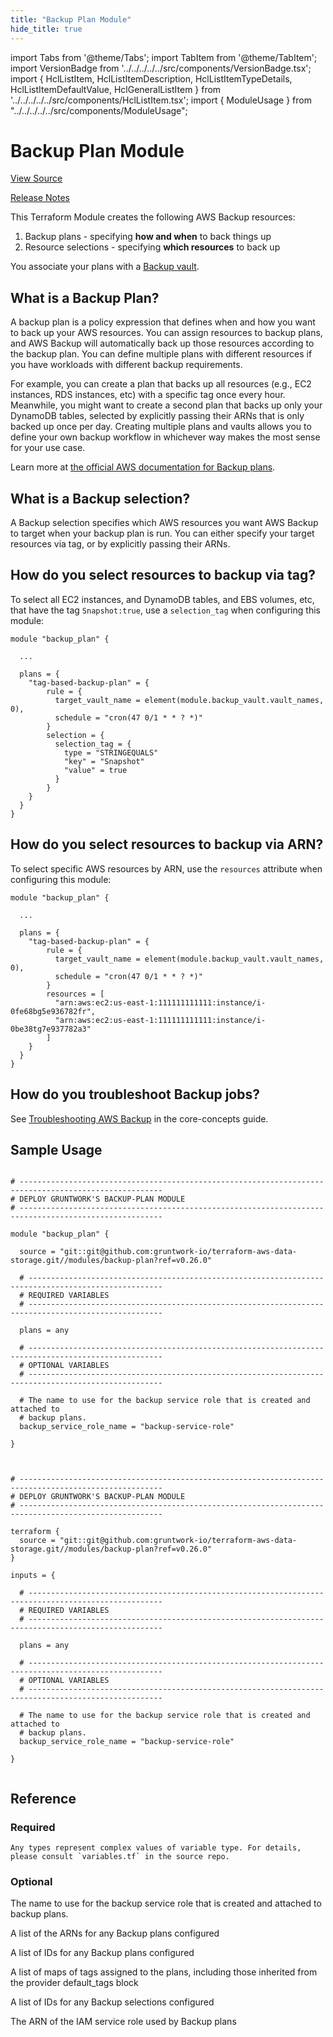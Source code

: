 ```yaml
---
title: "Backup Plan Module"
hide_title: true
---
```


import Tabs from '@theme/Tabs';
import TabItem from '@theme/TabItem';
import VersionBadge from '../../../../../src/components/VersionBadge.tsx';
import { HclListItem, HclListItemDescription, HclListItemTypeDetails, HclListItemDefaultValue, HclGeneralListItem } from '../../../../../src/components/HclListItem.tsx';
import { ModuleUsage } from "../../../../../src/components/ModuleUsage";

<VersionBadge repoTitle="Data Storage Modules" version="0.26.0" lastModifiedVersion="0.26.0"/>

# Backup Plan Module

<a href="https://github.com/gruntwork-io/terraform-aws-data-storage/tree/main/modules/backup-plan" className="link-button" title="View the source code for this module in GitHub.">View Source</a>

<a href="https://github.com/gruntwork-io/terraform-aws-data-storage/releases/tag/v0.26.0" className="link-button" title="Release notes for only versions which impacted this module.">Release Notes</a>

This Terraform Module creates the following AWS Backup resources:

1.  Backup plans - specifying **how and when** to back things up
2.  Resource selections - specifying **which resources** to back up

You associate your plans with a [Backup vault](https://github.com/gruntwork-io/terraform-aws-data-storage/tree/main/modules/backup-vault).

## What is a Backup Plan?

A backup plan is a policy expression that defines when and how you want to back up your AWS resources. You can assign resources to backup plans, and AWS Backup will automatically back up those resources according to the backup plan. You can define multiple plans with different resources if you have workloads with different backup requirements.

For example, you can create a plan that backs up all resources (e.g., EC2 instances, RDS instances, etc) with a specific tag once every hour. Meanwhile, you might want to create a second
plan that backs up only your DynamoDB tables, selected by explicitly passing their ARNs that is only backed up once per day. Creating multiple plans and vaults allows you to define your
own backup workflow in whichever way makes the most sense for your use case.

Learn more at [the official AWS documentation for Backup plans](https://docs.aws.amazon.com/aws-backup/latest/devguide/about-backup-plans.html).

## What is a Backup selection?

A Backup selection specifies which AWS resources you want AWS Backup to target when your backup plan is run. You can either specify your target resources via tag, or by explicitly passing their ARNs.

## How do you select resources to backup via tag?

To select all EC2 instances, and DynamoDB tables, and EBS volumes, etc, that have the tag `Snapshot:true`, use a `selection_tag` when configuring this module:

```hcl
module "backup_plan" {

  ...

  plans = {
    "tag-based-backup-plan" = {
        rule = {
          target_vault_name = element(module.backup_vault.vault_names, 0),
          schedule = "cron(47 0/1 * * ? *)"
        }
        selection = {
          selection_tag = {
            type = "STRINGEQUALS"
            "key" = "Snapshot"
            "value" = true
          }
        }
    }
  }
}
```

## How do you select resources to backup via ARN?

To select specific AWS resources by ARN, use the `resources` attribute when configuring this module:

```hcl
module "backup_plan" {

  ...

  plans = {
    "tag-based-backup-plan" = {
        rule = {
          target_vault_name = element(module.backup_vault.vault_names, 0),
          schedule = "cron(47 0/1 * * ? *)"
        }
        resources = [
          "arn:aws:ec2:us-east-1:111111111111:instance/i-0fe68bg5e936782fr",
          "arn:aws:ec2:us-east-1:111111111111:instance/i-0be38tg7e937782a3"
        ]
    }
  }
}
```

## How do you troubleshoot Backup jobs?

See [Troubleshooting AWS Backup](https://github.com/gruntwork-io/terraform-aws-data-storage/tree/main/core-concepts.md#troubleshooting-aws-backup) in the core-concepts guide.

## Sample Usage

<Tabs>
<TabItem value="terraform" label="Terraform" default>

```hcl title="main.tf"

# ------------------------------------------------------------------------------------------------------
# DEPLOY GRUNTWORK'S BACKUP-PLAN MODULE
# ------------------------------------------------------------------------------------------------------

module "backup_plan" {

  source = "git::git@github.com:gruntwork-io/terraform-aws-data-storage.git//modules/backup-plan?ref=v0.26.0"

  # ----------------------------------------------------------------------------------------------------
  # REQUIRED VARIABLES
  # ----------------------------------------------------------------------------------------------------

  plans = any

  # ----------------------------------------------------------------------------------------------------
  # OPTIONAL VARIABLES
  # ----------------------------------------------------------------------------------------------------

  # The name to use for the backup service role that is created and attached to
  # backup plans.
  backup_service_role_name = "backup-service-role"

}


```

</TabItem>
<TabItem value="terragrunt" label="Terragrunt" default>

```hcl title="terragrunt.hcl"

# ------------------------------------------------------------------------------------------------------
# DEPLOY GRUNTWORK'S BACKUP-PLAN MODULE
# ------------------------------------------------------------------------------------------------------

terraform {
  source = "git::git@github.com:gruntwork-io/terraform-aws-data-storage.git//modules/backup-plan?ref=v0.26.0"
}

inputs = {

  # ----------------------------------------------------------------------------------------------------
  # REQUIRED VARIABLES
  # ----------------------------------------------------------------------------------------------------

  plans = any

  # ----------------------------------------------------------------------------------------------------
  # OPTIONAL VARIABLES
  # ----------------------------------------------------------------------------------------------------

  # The name to use for the backup service role that is created and attached to
  # backup plans.
  backup_service_role_name = "backup-service-role"

}


```

</TabItem>
</Tabs>




## Reference

<Tabs>
<TabItem value="inputs" label="Inputs" default>

### Required

<HclListItem name="plans" requirement="required" type="any">
<HclListItemTypeDetails>

```hcl
Any types represent complex values of variable type. For details, please consult `variables.tf` in the source repo.
```

</HclListItemTypeDetails>
</HclListItem>

### Optional

<HclListItem name="backup_service_role_name" requirement="optional" type="string">
<HclListItemDescription>

The name to use for the backup service role that is created and attached to backup plans.

</HclListItemDescription>
<HclListItemDefaultValue defaultValue="&quot;backup-service-role&quot;"/>
</HclListItem>

</TabItem>
<TabItem value="outputs" label="Outputs">

<HclListItem name="backup_plan_arns">
<HclListItemDescription>

A list of the ARNs for any Backup plans configured

</HclListItemDescription>
</HclListItem>

<HclListItem name="backup_plan_ids">
<HclListItemDescription>

A list of IDs for any Backup plans configured

</HclListItemDescription>
</HclListItem>

<HclListItem name="backup_plan_tags_all">
<HclListItemDescription>

A list of maps of tags assigned to the plans, including those inherited from the provider default_tags block

</HclListItemDescription>
</HclListItem>

<HclListItem name="backup_selection_ids">
<HclListItemDescription>

A list of IDs for any Backup selections configured

</HclListItemDescription>
</HclListItem>

<HclListItem name="backup_service_role_arn">
<HclListItemDescription>

The ARN of the IAM service role used by Backup plans

</HclListItemDescription>
</HclListItem>

</TabItem>
</Tabs>


<!-- ##DOCS-SOURCER-START
{
  "originalSources": [
    "https://github.com/gruntwork-io/terraform-aws-data-storage/tree/main/modules/backup-plan/readme.md",
    "https://github.com/gruntwork-io/terraform-aws-data-storage/tree/main/modules/backup-plan/variables.tf",
    "https://github.com/gruntwork-io/terraform-aws-data-storage/tree/main/modules/backup-plan/outputs.tf"
  ],
  "sourcePlugin": "module-catalog-api",
  "hash": "55ec339479e95039aaf31ac482b2410f"
}
##DOCS-SOURCER-END -->
